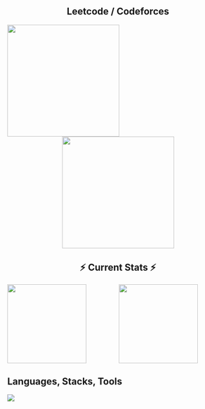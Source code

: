 <!--
**amritendunath/amritendunath** is a ✨ _special_ ✨ repository because its `README.md` (this file) appears on your GitHub profile.

Here are some ideas to get you started:

- 🔭 I’m currently working on ...
- 🌱 I’m currently learning ...
- 👯 I’m looking to collaborate on ...
- 🤔 I’m looking for help with ...
- 💬 Ask me about ...
- 📫 How to reach me: ...
- 😄 Pronouns: ...
- ⚡ Fun fact: ...
-->
<div align="center">
  <h2> Leetcode / Codeforces </h2>
</div>
<div align="center">
  <a>
    <img height=255 align="left" src="https://leetcard.jacoblin.cool/amritendunath?ext=heatmap"/>
  </a>
  <a>
    <img height=255 align="center" src="https://codeforces-readme-stats.vercel.app/api/card?username=amritendunath&theme=transparent"/>
  </a>
</div>


<div align="center">
  <h2> ⚡ Current Stats ⚡ </h2>
</div>

<div align="center">
  <a href="https://github.com/amritendunath/github-readme-stats">
    <img height="180" align="left" src="https://github-readme-stats.vercel.app/api?username=amritendunath&show_icons=true&theme=transparent"/>
  </a>
  <a href="https://github.com/amritendunath/github-readme-stats">
    <img height=180 align="center" src="https://github-readme-stats.vercel.app/api/top-langs?username=amritendunath&layout=compact&langs_count=8&card_width=320&theme=transparent" />
  </a>
</div>

<div align="center">
  <h2> </h2>
  <a>
<!--     <img align="center" src="https://streak-stats.demolab.com/?user=amritendunath&currStreakNum=2FD3EB&fire=pink&sideLabels=F00&date_format=[Y.]n.j&theme=transparent"/> -->
  </a>
</div>


<div>
  <a>
    <h2>Languages, Stacks, Tools</h2>
<!--      <img src="https://img.shields.io/badge/Amazon%20DynamoDB-4053D6?style=for-the-badge&logo=Amazon%20DynamoDB&logoColor=white"/> -->
     <img src="https://skillicons.dev/icons?i=html,css,tailwind,bootstrap,js,react,redux,nodejs,expressjs,java,spring,python,django,mysql,postgresql,mongodb,dynamodb,git,github,aws,postman,vscode,sublime,docker,kubernetes,linux,jenkins,npm,notion,stackoverflow,discord,kafka,firebase"/>
    
  </a>
</div>
